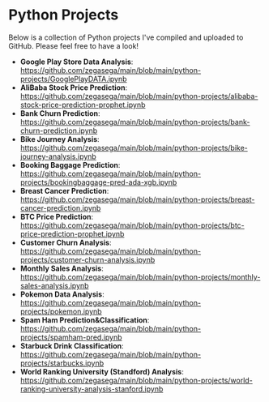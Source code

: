 # Python Projects

Below is a collection of Python projects I've compiled and uploaded to GitHub. Please feel free to have a look!

- **Google Play Store Data Analysis**: https://github.com/zegasega/main/blob/main/python-projects/GooglePlayDATA.ipynb
- **AliBaba Stock Price Prediction**:  https://github.com/zegasega/main/blob/main/python-projects/alibaba-stock-price-prediction-prophet.ipynb
- **Bank Churn Prediction**: https://github.com/zegasega/main/blob/main/python-projects/bank-churn-prediction.ipynb
- **Bike Journey Analysis**: https://github.com/zegasega/main/blob/main/python-projects/bike-journey-analysis.ipynb
- **Booking Baggage Prediction**: https://github.com/zegasega/main/blob/main/python-projects/bookingbaggage-pred-ada-xgb.ipynb
- **Breast Cancer Prediction**: https://github.com/zegasega/main/blob/main/python-projects/breast-cancer-prediction.ipynb
- **BTC Price Prediction**: https://github.com/zegasega/main/blob/main/python-projects/btc-price-prediction-prophet.ipynb
- **Customer Churn Analysis**: https://github.com/zegasega/main/blob/main/python-projects/customer-churn-analysis.ipynb
- **Monthly Sales Analysis**: https://github.com/zegasega/main/blob/main/python-projects/monthly-sales-analysis.ipynb
- **Pokemon Data Analysis**: https://github.com/zegasega/main/blob/main/python-projects/pokemon.ipynb
- **Spam Ham Prediction&Classification**: https://github.com/zegasega/main/blob/main/python-projects/spamham-pred.ipynb
- **Starbuck Drink Classification**: https://github.com/zegasega/main/blob/main/python-projects/starbucks.ipynb
- **World Ranking University (Standford) Analysis**: https://github.com/zegasega/main/blob/main/python-projects/world-ranking-university-analysis-stanford.ipynb
  
